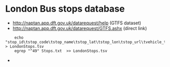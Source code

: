 







London Bus stops database
=======================


* http://naptan.app.dft.gov.uk/datarequest/help (GTFS dataset)
* http://naptan.app.dft.gov.uk/datarequest/GTFS.ashx (direct link)
```
	echo "stop_id\tstop_code\tstop_name\tstop_lat\tstop_lon\tstop_url\tvehicle_type" > LondonStops.tsv
	egrep "^49" Stops.txt  >> LondonStops.tsv
```
* 